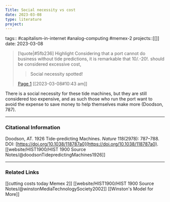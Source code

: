 ```yaml
---
Title: Social necessity vs cost
date: 2023-03-08
type: literature
project:
---
```

tags:: #capitalism-in-internet #analog-computing #memex-2 
projects::[[]]
date: 2023-03-08

> [!quote|#5fb236] Highlight
> Considering that a port cannot do business without tide predictions, it is remarkable that 10/.-20!. should be considered excessive cost,
>
>> Social necessity spotted!
>
> [Page 1](zotero://open-pdf/library/items/ZNS39N7H?page=1) [[2023-03-08#10:43 am]]

There is a social necessity for these tide machines, but they are still considered too expensive, and as such those who run the port want to avoid the expense to save money to help themselves make more (Doodson, 787).

---
### Citational Information

Doodson, AT. 1926 Tide-predicting Machines. _Nature_ 118(2978): 787–788. DOI: [https://doi.org/10.1038/118787a0](https://doi.org/10.1038/118787a0).
[[website/HIST1900/HIST 1900 Source Notes/@doodsonTidepredictingMachines1926]]

---

### Related Links

[[cutting costs today Memex 2]]
[[website/HIST1900/HIST 1900 Source Notes/@winstonMediaTechnologySociety2002]]
[[Winston's Model for More]]